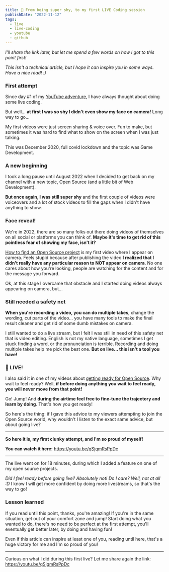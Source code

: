 ```yaml
---
title: 🔴 From being super shy, to my first LIVE Coding session
publishDate: "2022-11-12"
tags:
  - live
  - live-coding
  - youtube
  - github
---
```


_I'll share the link later, but let me spend a few words on how I got to this point first!_

_This isn't a technical article, but I hope it can inspire you in some ways. Have a nice read! :)_

### First attempt

Since day #1 of my [YouTube adventure](https://www.youtube.com/c/DevLeonardo), I have always thought about doing some live coding.

But well... **at first I was so shy I didn't even show my face on camera!** Long way to go...

My first videos were just screen sharing & voice over. Fun to make, but sometimes it was hard to find what to show on the screen when I was just talking.

This was December 2020, full covid lockdown and the topic was Game Development.

### A new beginning

I took a long pause until August 2022 when I decided to get back on my channel with a new topic, Open Source (and a little bit of Web Development).

**But once again, I was still super shy** and the first couple of videos were voiceovers and a lot of stock videos to fill the gaps when I didn't have anything to show.

### Face reveal!

We're in 2022, there are so many folks out there doing videos of themselves on all social or platforms you can think of. **Maybe it's time to get rid of this pointless fear of showing my face, isn't it?**

[How to find an Open Source project](https://youtu.be/yfopPq4354o) is my first video where I appear on camera.
Feels stupid because after publishing the video **I realized that I didn't really have any particular reason to NOT appear on camera**. No one cares about how you're looking, people are watching for the content and for the message you forward.

Ok, at this stage I overcame that obstacle and I started doing videos always appearing on camera, but...

### Still needed a safety net

**When you're recording a video, you can do multiple takes**, change the wording, cut parts of the video... you have many tools to make the final result cleaner and get rid of some dumb mistakes on camera.

I still wanted to do a live stream, but I felt I was still in need of this safety net that is video editing. English is not my native language, sometimes I get stuck finding a word, or the pronunciation is terrible. Recording and doing multiple takes help me pick the best one. **But on live... this isn't a tool you have!**

### 🔴 LIVE!

I also said it in one of my videos about [getting ready for Open Source](https://youtu.be/kIsBsFPAZQk). Why wait to feel ready? Well, **if before doing anything you wait to feel ready, you will never move from that point!**

Go! Jump! And **during the airtime feel free to fine-tune the trajectory and learn by doing**. That's how you get ready!

So here's the thing: if I gave this advice to my viewers attempting to join the Open Source world, why wouldn't I listen to the exact same advice, but about going live?

---

**So here it is, my first clunky attempt, and I'm so proud of myself!**

**You can watch it here:** https://youtu.be/qSjqmRsPpDc

---

The live went on for 18 minutes, during which I added a feature on one of my open source projects.

_Did I feel ready before going live? Absolutely not!
Do I care? Well, not at all :D_
I know I will get more confident by doing more livestreams, so that's the way to go!

### Lesson learned

If you read until this point, thanks, you're amazing!
If you're in the same situation, get out of your comfort zone and jump! Start doing what you wanted to do, there's no need to be perfect at the first attempt, you'll eventually get better later, by doing and having fun!

Even if this article can inspire at least one of you, reading until here, that's a huge victory for me and I'm so proud of you!

---

Curious on what I did during this first live? Let me share again the link: https://youtu.be/qSjqmRsPpDc

